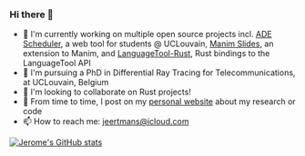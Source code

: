 ### Hi there 👋

- 🔭 I'm currently working on multiple open source projects incl. [ADE Scheduler](https://github.com/ADE-Scheduler/ADE-Scheduler), a web tool for students @ UCLouvain, [Manim Slides](https://github.com/jeertmans/manim-slides), an extension to Manim, and [LanguageTool-Rust](https://github.com/jeertmans/languagetool-rust), Rust bindings to the LanguageTool API
- 🌱 I'm pursuing a PhD in Differential Ray Tracing for Telecommunications, at UCLouvain, Belgium
- :crab: I'm looking to collaborate on Rust projects!
- :scroll: From time to time, I post on my [personal website](https://jeertmans.github.io) about my research or code
- 📫 How to reach me: jeertmans@icloud.com

[![Jerome's GitHub stats](https://github-readme-stats.vercel.app/api?username=jeertmans&theme=transparent&show_icons=true)](https://github.com/anuraghazra/github-readme-stats)
